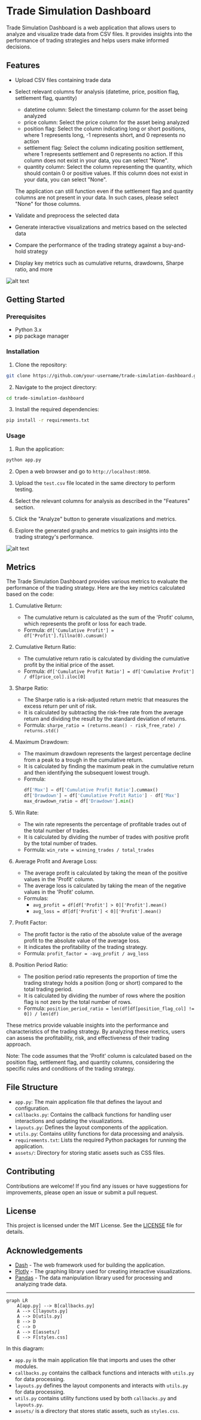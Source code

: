 # Trade Simulation Dashboard

Trade Simulation Dashboard is a web application that allows users to analyze and visualize trade data from CSV files. It provides insights into the performance of trading strategies and helps users make informed decisions.

## Features

- Upload CSV files containing trade data
- Select relevant columns for analysis (datetime, price, position flag, settlement flag, quantity)
    - datetime column: Select the timestamp column for the asset being analyzed
    - price column: Select the price column for the asset being analyzed
    - position flag: Select the column indicating long or short positions, where 1 represents long, -1 represents short, and 0 represents no action
    - settlement flag: Select the column indicating position settlement, where 1 represents settlement and 0 represents no action. If this column does not exist in your data, you can select "None".
    - quantity column: Select the column representing the quantity, which should contain 0 or positive values. If this column does not exist in your data, you can select "None".
    
    The application can still function even if the settlement flag and quantity columns are not present in your data. In such cases, please select "None" for those columns.
    
- Validate and preprocess the selected data
- Generate interactive visualizations and metrics based on the selected data
- Compare the performance of the trading strategy against a buy-and-hold strategy
- Display key metrics such as cumulative returns, drawdowns, Sharpe ratio, and more

![alt text](image.png)

## Getting Started

### Prerequisites

- Python 3.x
- pip package manager

### Installation

1. Clone the repository:

```bash
git clone https://github.com/your-username/trade-simulation-dashboard.git
```

2. Navigate to the project directory:

```bash
cd trade-simulation-dashboard
```

3. Install the required dependencies:

```bash
pip install -r requirements.txt
```

### Usage

1. Run the application:

```bash
python app.py
```

2. Open a web browser and go to `http://localhost:8050`.

3. Upload the `test.csv` file located in the same directory to perform testing.

4. Select the relevant columns for analysis as described in the "Features" section.

5. Click the "Analyze" button to generate visualizations and metrics.

6. Explore the generated graphs and metrics to gain insights into the trading strategy's performance.

![alt text](image-1.png)

## Metrics

The Trade Simulation Dashboard provides various metrics to evaluate the performance of the trading strategy. Here are the key metrics calculated based on the code:

1. Cumulative Return:
   - The cumulative return is calculated as the sum of the 'Profit' column, which represents the profit or loss for each trade.
   - Formula: `df['Cumulative Profit'] = df['Profit'].fillna(0).cumsum()`

2. Cumulative Return Ratio:
   - The cumulative return ratio is calculated by dividing the cumulative profit by the initial price of the asset.
   - Formula: `df['Cumulative Profit Ratio'] = df['Cumulative Profit'] / df[price_col].iloc[0]`

3. Sharpe Ratio:
   - The Sharpe ratio is a risk-adjusted return metric that measures the excess return per unit of risk.
   - It is calculated by subtracting the risk-free rate from the average return and dividing the result by the standard deviation of returns.
   - Formula: `sharpe_ratio = (returns.mean() - risk_free_rate) / returns.std()`

4. Maximum Drawdown:
   - The maximum drawdown represents the largest percentage decline from a peak to a trough in the cumulative return.
   - It is calculated by finding the maximum peak in the cumulative return and then identifying the subsequent lowest trough.
   - Formula:
     ```python
     df['Max'] = df['Cumulative Profit Ratio'].cummax()
     df['Drawdown'] = df['Cumulative Profit Ratio'] - df['Max']
     max_drawdown_ratio = df['Drawdown'].min()
     ```

5. Win Rate:
   - The win rate represents the percentage of profitable trades out of the total number of trades.
   - It is calculated by dividing the number of trades with positive profit by the total number of trades.
   - Formula: `win_rate = winning_trades / total_trades`

6. Average Profit and Average Loss:
   - The average profit is calculated by taking the mean of the positive values in the 'Profit' column.
   - The average loss is calculated by taking the mean of the negative values in the 'Profit' column.
   - Formulas:
     - `avg_profit = df[df['Profit'] > 0]['Profit'].mean()`
     - `avg_loss = df[df['Profit'] < 0]['Profit'].mean()`

7. Profit Factor:
   - The profit factor is the ratio of the absolute value of the average profit to the absolute value of the average loss.
   - It indicates the profitability of the trading strategy.
   - Formula: `profit_factor = -avg_profit / avg_loss`

8. Position Period Ratio:
   - The position period ratio represents the proportion of time the trading strategy holds a position (long or short) compared to the total trading period.
   - It is calculated by dividing the number of rows where the position flag is not zero by the total number of rows.
   - Formula: `position_period_ratio = len(df[df[position_flag_col] != 0]) / len(df)`

These metrics provide valuable insights into the performance and characteristics of the trading strategy. By analyzing these metrics, users can assess the profitability, risk, and effectiveness of their trading approach.

Note: The code assumes that the 'Profit' column is calculated based on the position flag, settlement flag, and quantity columns, considering the specific rules and conditions of the trading strategy.
## File Structure

- `app.py`: The main application file that defines the layout and configuration.
- `callbacks.py`: Contains the callback functions for handling user interactions and updating the visualizations.
- `layouts.py`: Defines the layout components of the application.
- `utils.py`: Contains utility functions for data processing and analysis.
- `requirements.txt`: Lists the required Python packages for running the application.
- `assets/`: Directory for storing static assets such as CSS files.

## Contributing

Contributions are welcome! If you find any issues or have suggestions for improvements, please open an issue or submit a pull request.

## License

This project is licensed under the MIT License. See the [LICENSE](LICENSE) file for details.

## Acknowledgements

- [Dash](https://dash.plotly.com/) - The web framework used for building the application.
- [Plotly](https://plotly.com/) - The graphing library used for creating interactive visualizations.
- [Pandas](https://pandas.pydata.org/) - The data manipulation library used for processing and analyzing trade data.

---

```mermaid
graph LR
    A[app.py] --> B[callbacks.py]
    A --> C[layouts.py]
    A --> D[utils.py]
    B --> D
    C --> D
    A --> E[assets/]
    E --> F[styles.css]
```

In this diagram:
- `app.py` is the main application file that imports and uses the other modules.
- `callbacks.py` contains the callback functions and interacts with `utils.py` for data processing.
- `layouts.py` defines the layout components and interacts with `utils.py` for data processing.
- `utils.py` contains utility functions used by both `callbacks.py` and `layouts.py`.
- `assets/` is a directory that stores static assets, such as `styles.css`.


